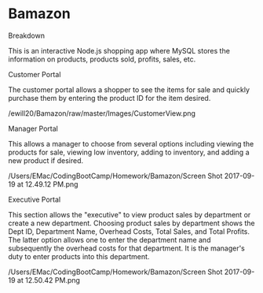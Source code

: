 # Bamazon

Breakdown

This is an interactive Node.js shopping app where MySQL stores the information on products, products sold, profits, sales, etc.  

Customer Portal

The customer portal allows a shopper to see the items for sale and quickly purchase them by entering the product ID for the item desired.

/ewill20/Bamazon/raw/master/Images/CustomerView.png

Manager Portal

This allows a manager to choose from several options including viewing the products for sale, viewing low inventory, adding to inventory, and adding a new product if desired.


/Users/EMac/CodingBootCamp/Homework/Bamazon/Screen Shot 2017-09-19 at 12.49.12 PM.png

Executive Portal

This section allows the "executive" to view product sales by department or create a new department.  Choosing product sales by department shows the Dept ID, Department Name, Overhead Costs, Total Sales, and Total Profits.  The latter option allows one to enter the department name and subsequently the overhead costs for that department.  It is the manager's duty to enter products into this department.

/Users/EMac/CodingBootCamp/Homework/Bamazon/Screen Shot 2017-09-19 at 12.50.42 PM.png